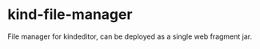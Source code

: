 kind-file-manager
=================

File manager for kindeditor, can be deployed as a single web fragment jar.
